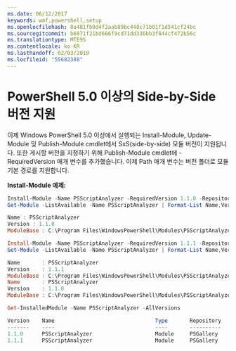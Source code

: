 ```yaml
---
ms.date: 06/12/2017
keywords: wmf,powershell,setup
ms.openlocfilehash: 0a481fb9d4f2aab89bc448c71b01f1d541cf24bc
ms.sourcegitcommit: b6871f21bd666f9cd71dd336bb3f844cf472b56c
ms.translationtype: MTE95
ms.contentlocale: ko-KR
ms.lasthandoff: 02/03/2019
ms.locfileid: "55682388"
---
```

# <a name="side-by-side-version-support-on-powershell-50-or-newer"></a>PowerShell 5.0 이상의 Side-by-Side 버전 지원

이제 Windows PowerShell 5.0 이상에서 실행되는 Install-Module, Update-Module 및 Publish-Module cmdlet에서 SxS(side-by-side) 모듈 버전이 지원됩니다.
또한 게시할 버전을 지정하기 위해 Publish-Module cmdlet에 -RequiredVersion 매개 변수를 추가했습니다. 이제 Path 매개 변수는 버전 폴더로 모듈 기본 경로를 지원합니다.

**Install-Module 예제:**
```powershell
Install-Module -Name PSScriptAnalyzer -RequiredVersion 1.1.0 -Repository PSGallery
Get-Module -ListAvailable -Name PSScriptAnalyzer | Format-List Name,Version,ModuleBase

Name : PSScriptAnalyzer
Version : 1.1.0
ModuleBase : C:\Program Files\WindowsPowerShell\Modules\PSScriptAnalyzer\1.1.0

Install-Module -Name PSScriptAnalyzer -RequiredVersion 1.1.1 -Repository PSGallery
Get-Module -ListAvailable -Name PSScriptAnalyzer | Format-List Name,Version,ModuleBase

Name       : PSScriptAnalyzer
Version    : 1.1.1
ModuleBase : C:\Program Files\WindowsPowerShell\Modules\PSScriptAnalyzer\1.1.1
Name       : PSScriptAnalyzer
Version    : 1.1.0
ModuleBase : C:\Program Files\WindowsPowerShell\Modules\PSScriptAnalyzer\1.1.0

Get-InstalledModule -Name PSScriptAnalyzer -AllVersions

Version    Name                                Type       Repository           Description
-------    ----                                ----       ----------           -----------
1.1.0      PSScriptAnalyzer                    Module     PSGallery            PSScriptAnalyzer provides script analysis...
1.1.1      PSScriptAnalyzer                    Module     PSGallery            PSScriptAnalyzer provides script analysis...
```
